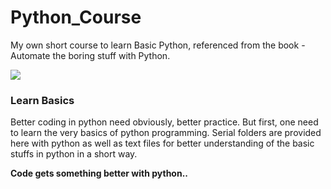 # Python_Course

My own short course to learn Basic Python, referenced from the book - Automate the boring stuff with Python.

![](http://www.slajobs.com/blog/wp-content/uploads/2018/05/Python-slajobs.jpg)

### Learn Basics

Better coding in python need obviously, better practice. But first, one need to learn the very basics of python programming.
Serial folders are provided here with python as well as text files for better understanding of the basic stuffs in python in a short way.

[](https://codescracker.com/python/images/python-basic-syntax.jpg)

**Code gets something better with python..**
